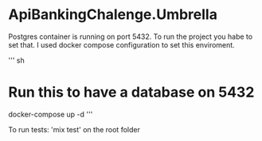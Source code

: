 # ApiBankingChalenge.Umbrella

Postgres container is running on port 5432. To run the project you habe to set that. I used docker compose configuration to set this enviroment.

''' sh
# Run this to have a database on 5432
docker-compose up -d
'''

To run tests: 'mix test' on the root folder